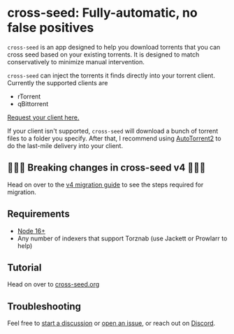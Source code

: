 # cross-seed: Fully-automatic, no false positives

`cross-seed` is an app designed to help you download torrents that you can cross
seed based on your existing torrents. It is designed to match conservatively to
minimize manual intervention.

`cross-seed` can inject the torrents it finds directly into your torrent client.
Currently the supported clients are

-   rTorrent
-   qBittorrent

[Request your client here.](https://github.com/cross-seed/cross-seed/issues/new)

If your client isn't supported, `cross-seed` will download a bunch of torrent
files to a folder you specify. After that, I recommend using
[AutoTorrent2](https://github.com/JohnDoee/autotorrent2) to do the last-mile
delivery into your client.

## 🚨🚨🚨 Breaking changes in cross-seed v4 🚨🚨🚨

Head on over to the
[v4 migration guide](https://www.cross-seed.org/docs/tutorials/v4-migration-guide)
to see the steps required for migration.

## Requirements

-   [Node 16+](https://nodejs.org/en/download)
-   Any number of indexers that support Torznab (use Jackett or Prowlarr to
    help)

## Tutorial

Head on over to
[cross-seed.org](https://www.cross-seed.org/docs/basics/getting-started)

## Troubleshooting

Feel free to
[start a discussion](https://github.com/cross-seed/cross-seed/discussions/new)
or [open an issue](https://github.com/cross-seed/cross-seed/issues/new), or
reach out on [Discord](https://discord.gg/jpbUFzS5Wb).
